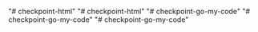 "# checkpoint-html" 
"# checkpoint-html" 
"# checkpoint-go-my-code" 
"# checkpoint-go-my-code" 
"# checkpoint-go-my-code" 
